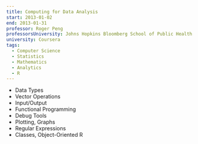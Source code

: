 ```yaml
---
title: Computing for Data Analysis
start: 2013-01-02
end: 2013-01-31
professor: Roger Peng
professorsUniversity: Johns Hopkins Bloomberg School of Public Health
university: Coursera
tags:
  - Computer Science
  - Statistics
  - Mathematics
  - Analytics
  - R
---
```

- Data Types
- Vector Operations
- Input/Output
- Functional Programming
- Debug Tools
- Plotting, Graphs
- Regular Expressions
- Classes, Object-Oriented R
